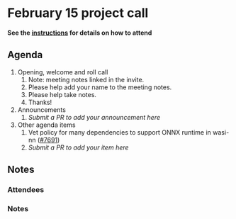 # February 15 project call

**See the [instructions](../README.md) for details on how to attend**

## Agenda

1. Opening, welcome and roll call
    1. Note: meeting notes linked in the invite.
    1. Please help add your name to the meeting notes.
    1. Please help take notes.
    1. Thanks!
1. Announcements
    1. _Submit a PR to add your announcement here_
1. Other agenda items
    1. Vet policy for many dependencies to support ONNX runtime in wasi-nn ([#7691])
    1. _Submit a PR to add your item here_

[#7691]: https://github.com/bytecodealliance/wasmtime/pull/7691

## Notes

### Attendees

### Notes
